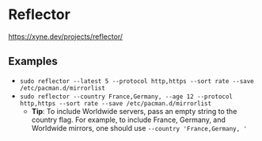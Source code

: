# Reflector

https://xyne.dev/projects/reflector/

## Examples

- `sudo reflector --latest 5 --protocol http,https --sort rate --save /etc/pacman.d/mirrorlist`
- `sudo reflector --country France,Germany, --age 12 --protocol http,https --sort rate --save /etc/pacman.d/mirrorlist`
  - **Tip**: To include Worldwide servers, pass an empty string to the country flag. For example, to include France, Germany, and Worldwide mirrors, one should use `--country 'France,Germany, '`
